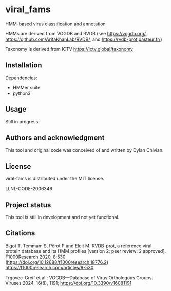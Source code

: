 # viral_fams
HMM-based virus classification and annotation

HMMs are derived from VOGDB and RVDB
(see https://vogdb.org/, https://github.com/ArifaKhanLab/RVDB/, and https://rvdb-prot.pasteur.fr/)

Taxonomy is derived from ICTV
https://ictv.global/taxonomy

## Installation
Dependencies:
* HMMer suite
* python3

## Usage
Still in progress.

## Authors and acknowledgment
This tool and original code was conceived of and written by Dylan Chivian.

## License
viral-fams is distributed under the MIT license.

LLNL-CODE-2006346

## Project status
This tool is still in development and not yet functional.

## Citations
Bigot T, Temmam S, Pérot P and Eloit M. RVDB-prot, a reference viral protein database and its HMM profiles [version 2; peer review: 2 approved]. F1000Research 2020, 8:530 (https://doi.org/10.12688/f1000research.18776.2) https://f1000research.com/articles/8-530

Trgovec-Greif et al.: VOGDB—Database of Virus Orthologous Groups. Viruses 2024, 16(8), 1191; https://doi.org/10.3390/v16081191
